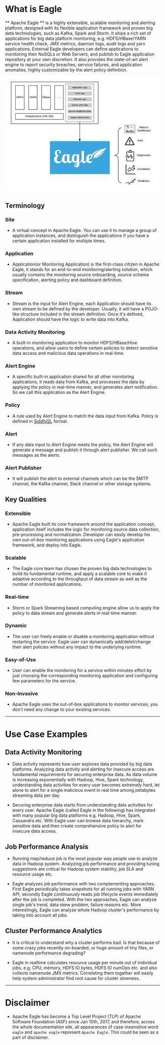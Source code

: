<!--
{% comment %}
Licensed to the Apache Software Foundation (ASF) under one or more
contributor license agreements.  See the NOTICE file distributed with
this work for additional information regarding copyright ownership.
The ASF licenses this file to you under the Apache License, Version 2.0
(the "License"); you may not use this file except in compliance with
the License.  You may obtain a copy of the License at

http://www.apache.org/licenses/LICENSE-2.0

Unless required by applicable law or agreed to in writing, software
distributed under the License is distributed on an "AS IS" BASIS,
WITHOUT WARRANTIES OR CONDITIONS OF ANY KIND, either express or implied.
See the License for the specific language governing permissions and
limitations under the License.
{% endcomment %}
-->

# What is Eagle

** Apache Eagle ** is a highly extensible, scalable monitoring and alerting platform, designed with its flexible application framework and proven big data technologies, such as Kafka, Spark and Storm. It ships a rich set of applications for big data platform monitoring, e.g. HDFS/HBase/YARN service health check, JMX metrics, daemon logs, audit logs and yarn applications. External Eagle developers can define applications to monitoring their NoSQLs or Web Servers, and publish to Eagle application repository at your own discretion. It also provides the state-of-art alert engine to report security breaches, service failures, and application anomalies, highly customizable by the alert policy definition. 

![overview](include/images/overview.png)

## Terminology

### Site

* A virtual concept in Apache Eagle. You can use it to manage a group of application instances, and distinguish the applications if you have a certain application installed for multiple times.

### Application

* Application(or Monitoring Application) is the first-class citizen in Apache Eagle, it stands for an end-to-end monitoring/alerting solution, which usually contains the monitoring source onboarding, source schema specification, alerting policy and dashboard definition.

### Stream

* Stream is the input for Alert Engine, each Application should have its own stream to be defined by the developer. Usually, it will have a POJO-like structure included in the stream definition. Once it's defined, Application should have the logic to write data into Kafka.

### Data Activity Monitoring

* A built-in monitoring application to monitor HDFS/HBase/Hive operations, and allow users to define certain policies to detect sensitive data access and malicious data operations in real-time.

### Alert Engine

* A specific built-in application shared for all other monitoring applications, it reads data from Kafka, and processes the data by applying the policy in real-time manner, and generates alert notification. So we call this application as the Alert Engine.

### Policy

* A rule used by Alert Engine to match the data input from Kafka. Policy is defined in [SiddhiQL](https://docs.wso2.com/display/CEP300/Siddhi+Language+Specification) format.

### Alert 

* If any data input to Alert Engine meets the policy, the Alert Engine will generate a message and publish it through alert publisher. We call such messages as the alerts.

### Alert Publisher

* It will publish the alert to external channels which can be the SMTP channel, the Kafka channel, Slack channel or other storage systems.

## Key Qualities

### Extensible

* Apache Eagle built its core framework around the application concept, application itself includes the logic for monitoring source data collection, pre-processing and normalization. Developer can easily develop his own out-of-box monitoring applications using Eagle's application framework, and deploy into Eagle.

### Scalable

* The Eagle core team has chosen the proven big data technologies to build its fundamental runtime, and apply a scalable core to make it adaptive according to the throughput of data stream as well as the number of monitored applications.

### Real-time

* Storm or Spark Streaming based computing engine allow us to apply the policy to data stream and generate alerts in real-time manner.

### Dynamic

* The user can freely enable or disable a monitoring application without restarting the service. Eagle user can dynamically add/delet/change their alert policies without any impact to the underlying runtime.

### Easy-of-Use

* User can enable the monitoring for a service within minutes effort by just choosing the corresponding monitoring application and configuring few parameters for the service.

### Non-Invasive

* Apache Eagle uses the out-of-box applications to monitor services, you don't need any change to your existing services.

---

# Use Case Examples

## Data Activity Monitoring

* Data activity represents how user explores data provided by big data platforms. Analyzing data activity and alerting for insecure access are fundamental requirements for securing enterprise data. As data volume is increasing exponentially with Hadoop, Hive, Spark technology, understanding data activities for every user becomes extremely hard, let alone to alert for a single malicious event in real time among petabytes streaming data per day.

* Securing enterprise data starts from understanding data activities for every user. Apache Eagle (called Eagle in the following) has integrated with many popular big data platforms e.g. Hadoop, Hive, Spark, Cassandra etc. With Eagle user can browse data hierarchy, mark sensitive data and then create comprehensive policy to alert for insecure data access.

## Job Performance Analysis

* Running map/reduce job is the most popular way people use to analyze data in Hadoop system. Analyzing job performance and providing tuning suggestions are critical for Hadoop system stability, job SLA and resource usage etc.

* Eagle analyzes job performance with two complementing approaches. First Eagle periodically takes snapshots for all running jobs with YARN API, secondly Eagle continuously reads job lifecycle events immediately after the job is completed. With the two approaches, Eagle can analyze single job's trend, data skew problem, failure reasons etc. More interestingly, Eagle can analyze whole Hadoop cluster's performance by taking into account all jobs.

## Cluster Performance Analytics

* It is critical to understand why a cluster performs bad. Is that because of some crazy jobs recently on-boarded, or huge amount of tiny files, or namenode performance degrading?

* Eagle in realtime calculates resource usage per minute out of individual jobs, e.g. CPU, memory, HDFS IO bytes, HDFS IO numOps etc. and also collects namenode JMX metrics. Correlating them together will easily help system administrator find root cause for cluster slowness.

---

# Disclaimer

* Apache Eagle has become a Top Level Project (TLP) of Apache Software Foundation (ASF) since Jan 10th, 2017, and therefore, across the whole documentation site, all appearances of case-insensitive word `eagle` and `apache eagle` represent `Apache Eagle`. This could be seen as a part of disclaimer.